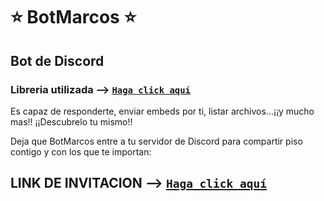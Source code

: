 # ⭐ BotMarcos ⭐
## Bot de Discord

 ### Libreria utilizada --> [`Haga click aquí`](https://github.com/Discord4J/Discord4J.git)

 Es capaz de responderte, enviar embeds por ti, listar archivos...¡¡y mucho mas!! ¡¡Descubrelo tu mismo!!

 
 Deja que BotMarcos entre a tu servidor de Discord para compartir piso contigo y con los que te importan:

## LINK DE INVITACION --> [`Haga click aquí`](https://discord.com/api/oauth2/authorize?client_id=956174919069233222&scope=bot)




